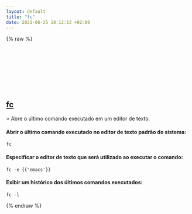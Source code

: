 ```yaml
---
layout: default
title: "fc"
date: 2021-06-25 18:12:13 +02:00
---
```

{% raw %}
<h2 id="fc">
  <a href="/pt_br/linux/fc.html">fc</a> <a href="#fc"><svg class="icon">
    <use href="/assets/images/unicode_sprite.svg#link" />
  </svg></a>
</h2>
> Abre o último comando executado em um editor de texto.

#### Abrir o último comando executado no editor de texto padrão do sistema:
```shell
fc
```
#### Especificar o editor de texto que será utilizado ao executar o comando:
```shell
fc -e {{'emacs'}}
```
#### Exibir um histórico dos últimos comandos executados:
```shell
fc -l
```
{% endraw %}